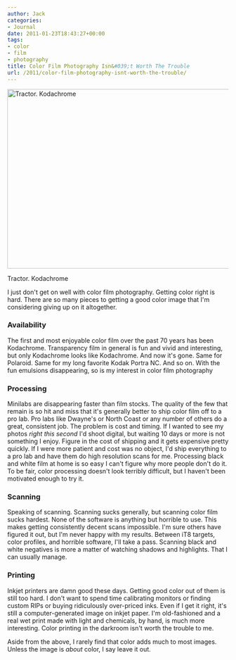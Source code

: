 ```yaml
---
author: Jack
categories:
- Journal
date: 2011-01-23T18:43:27+00:00
tags:
- color
- film
- photography
title: Color Film Photography Isn&#039;t Worth The Trouble
url: /2011/color-film-photography-isnt-worth-the-trouble/
---
```


[<img class="size-full wp-image-4444" src="/wp-content/uploads/2015/04/2011-01-22-Scan-110122-0006-1.jpg" alt="Tractor. Kodachrome" width="600" height="408" srcset="/wp-content/uploads/2015/04/2011-01-22-Scan-110122-0006-1.jpg 600w, /wp-content/uploads/2015/04/2011-01-22-Scan-110122-0006-1-300x204.jpg 300w" sizes="(max-width: 600px) 100vw, 600px" />][1]

Tractor. Kodachrome

I just don't get on well with color film photography. Getting color right is hard. There are so many pieces to getting a good color image that I'm considering giving up on it altogether.

### Availability

The first and most enjoyable color film over the past 70 years has been Kodachrome. Transparency film in general is fun and vivid and interesting, but only Kodachrome looks like Kodachrome. And now it's gone. Same for Polaroid. Same for my long favorite Kodak Portra NC. And so on. With the fun emulsions disappearing, so is my interest in color film photography

### Processing

Minilabs are disappearing faster than film stocks. The quality of the few that remain is so hit and miss that it's generally better to ship color film off to a pro lab. Pro labs like Dwayne's or North Coast or any number of others do a great, consistent job. The problem is cost and timing. If I wanted to see my photos _right this second_ I'd shoot digital, but waiting 10 days or more is not something I enjoy. Figure in the cost of shipping and it gets expensive pretty quickly. If I were more patient and cost was no object, I'd ship everything to a pro lab and have them do high resolution scans for me. Processing black and white film at home is so easy I can't figure why more people don't do it. To be fair, color processing doesn't look terribly difficult, but I haven't been motivated enough to try it.

### Scanning

Speaking of scanning. Scanning sucks generally, but scanning color film sucks hardest. None of the software is anything but horrible to use. This makes getting consistently decent scans impossible. I'm sure others have figured it out, but I'm never happy with my results. Between iT8 targets, color profiles, and horrible software, I'll take a pass. Scanning black and white negatives is more a matter of watching shadows and highlights. That I can usually manage.

### Printing

Inkjet printers are damn good these days. Getting good color out of them is still too hard. I don't want to spend time calibrating monitors or finding custom RIPs or buying ridiculously over-priced inks. Even if I get it right, it's still a computer-generated image on inkjet paper. I'm old-fashioned and a real wet print made with light and chemicals, by hand, is much more interesting. Color printing in the darkroom isn't worth the trouble to me.

Aside from the above, I rarely find that color adds much to most images. Unless the image is _about_ color, I say leave it out.

 [1]: /wp-content/uploads/2015/04/2011-01-22-Scan-110122-0006-1.jpg
